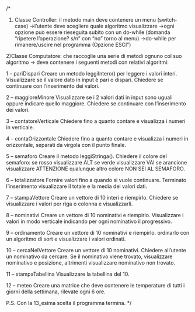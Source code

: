 
/*
1) Classe Controller: il metodo main deve contenere un menu (switch-case)
   ->l’utente deve scegliere quale algoritmo visualizzare
   ->ogni opzione può essere rieseguita subito con un do-while
   (domanda “ripetere l’operazione? s/n” con “no” torno al menu)
   ->do-while per rimanere/uscire nel programma
   (Opzione ESCI”)

2)Classe Computatore: che raccoglie una serie di metodi ognuno
col suo algoritmo
-> deve contenere i seguenti metodi con relativi algoritmi:

1 – pariDispari
Creare un metodo leggiIntero() per leggere i valori interi.
Visualizzare se il valore dato in input è pari o dispari.
Chiedere se continuare con l’inserimento dei valori.

2 – maggioreMinore
Visualizzare se i 2 valori dati in input sono uguali oppure indicare quello maggiore.
Chiedere se continuare con l’inserimento dei valori.

3 – contatoreVerticale
Chiedere fino a quanto contare e visualizza i numeri in verticale.

4 – contaOrizzontale
Chiedere fino a quanto contare e visualizza i numeri in orizzontale, separati da virgola con il punto finale.

5 – semaforo
Creare il metodo leggiStringa().
Chiedere il colore del semaforo:
se rosso visualizzare ALT
se verde visualizzare VAI
se arancione visualizzare ATTENZIONE
qualunque altro colore NON SEI AL SEMAFORO.

6 – totalizzatore
Fornire valori fino a quando si vuole continuare.
Terminato l’inserimento visualizzare il totale e la media dei valori dati.

7 – stampaVettore
Creare un vettore di 10 interi e riempirlo.
Chiedere se visualizzare i valori per riga o colonna e visualizzarli.

8 – nominativi
Creare un vettore di 10 nominativi e riempirlo.
Visualizzare i valori in modo verticale indicando per ogni nominativo il progressivo.

9 – ordinamento
Creare un vettore di 10 nominativi e riempirlo.
ordinarlo con un algoritmo di sort e visualizzare i valori ordinati.

10 – cercaNelVettore
Creare un vettore di 10 nominativi.
Chiedere all’utente un nominativo da cercare.
Se il nominativo viene trovato, visualizzare nominativo e posizione,
altrimenti visualizzare nominativo non trovato.

11 – stampaTabellina
Visualizzare la tabellina del 10.

12 – meteo
Creare una matrice che deve contenere le temperature di tutti i giorni della settimana, rilevate ogni 6 ore.

P.S. Con la 13_esima scelta il programma termina.
*/